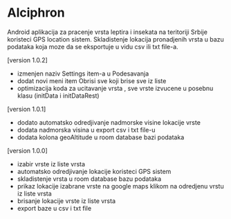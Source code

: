# Alciphron
Android aplikacija za pracenje vrsta leptira i insekata na teritoriji Srbije koristeci GPS location sistem. Skladistenje lokacija pronadjenih vrsta u bazu podataka
koja moze da se eksportuje u vidu csv ili txt file-a. 

[version 1.0.2]
  - izmenjen naziv Settings item-a u Podesavanja
  - dodat novi meni item Obrisi sve koji brise sve iz liste
  - optimizacija koda za ucitavanje vrsta , sve vrste izvucene u posebnu klasu (initData i initDataRest)

[version 1.0.1]
  - dodato automatsko odredjivanje nadmorske visine lokacije vrste
  - dodata nadmorska visina u export csv i txt file-u 
  - dodata kolona geoAltitude u room database bazi podataka

[version 1.0.0]
  - izabir vrste iz liste vrsta
  - automatsko odredjivanje lokacije koristeci GPS sistem
  - skladistenje vrsta u room database bazu podataka
  - prikaz lokacije izabrane vrste na google maps klikom na odredjenu vrstu iz liste vrsta
  - brisanje lokacije vrste iz liste vrsta
  - export baze u csv i txt file 

